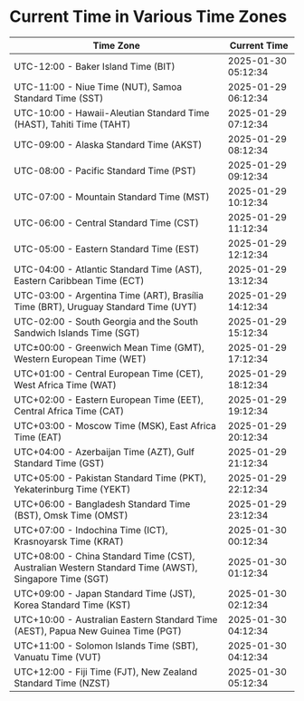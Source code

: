 # Current Time in Various Time Zones

| Time Zone | Current Time |
|-----------|--------------|
| UTC-12:00 - Baker Island Time (BIT) | 2025-01-30 05:12:34 |
| UTC-11:00 - Niue Time (NUT), Samoa Standard Time (SST) | 2025-01-29 06:12:34 |
| UTC-10:00 - Hawaii-Aleutian Standard Time (HAST), Tahiti Time (TAHT) | 2025-01-29 07:12:34 |
| UTC-09:00 - Alaska Standard Time (AKST) | 2025-01-29 08:12:34 |
| UTC-08:00 - Pacific Standard Time (PST) | 2025-01-29 09:12:34 |
| UTC-07:00 - Mountain Standard Time (MST) | 2025-01-29 10:12:34 |
| UTC-06:00 - Central Standard Time (CST) | 2025-01-29 11:12:34 |
| UTC-05:00 - Eastern Standard Time (EST) | 2025-01-29 12:12:34 |
| UTC-04:00 - Atlantic Standard Time (AST), Eastern Caribbean Time (ECT) | 2025-01-29 13:12:34 |
| UTC-03:00 - Argentina Time (ART), Brasília Time (BRT), Uruguay Standard Time (UYT) | 2025-01-29 14:12:34 |
| UTC-02:00 - South Georgia and the South Sandwich Islands Time (SGT) | 2025-01-29 15:12:34 |
| UTC±00:00 - Greenwich Mean Time (GMT), Western European Time (WET) | 2025-01-29 17:12:34 |
| UTC+01:00 - Central European Time (CET), West Africa Time (WAT) | 2025-01-29 18:12:34 |
| UTC+02:00 - Eastern European Time (EET), Central Africa Time (CAT) | 2025-01-29 19:12:34 |
| UTC+03:00 - Moscow Time (MSK), East Africa Time (EAT) | 2025-01-29 20:12:34 |
| UTC+04:00 - Azerbaijan Time (AZT), Gulf Standard Time (GST) | 2025-01-29 21:12:34 |
| UTC+05:00 - Pakistan Standard Time (PKT), Yekaterinburg Time (YEKT) | 2025-01-29 22:12:34 |
| UTC+06:00 - Bangladesh Standard Time (BST), Omsk Time (OMST) | 2025-01-29 23:12:34 |
| UTC+07:00 - Indochina Time (ICT), Krasnoyarsk Time (KRAT) | 2025-01-30 00:12:34 |
| UTC+08:00 - China Standard Time (CST), Australian Western Standard Time (AWST), Singapore Time (SGT) | 2025-01-30 01:12:34 |
| UTC+09:00 - Japan Standard Time (JST), Korea Standard Time (KST) | 2025-01-30 02:12:34 |
| UTC+10:00 - Australian Eastern Standard Time (AEST), Papua New Guinea Time (PGT) | 2025-01-30 04:12:34 |
| UTC+11:00 - Solomon Islands Time (SBT), Vanuatu Time (VUT) | 2025-01-30 04:12:34 |
| UTC+12:00 - Fiji Time (FJT), New Zealand Standard Time (NZST) | 2025-01-30 05:12:34 |
